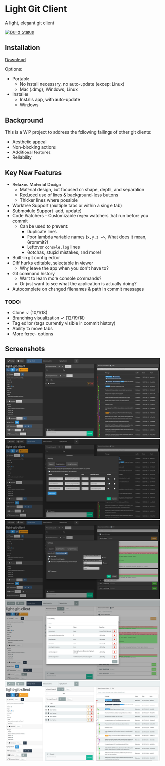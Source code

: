# Light Git Client
A light, elegant git client

[![Build Status](https://travis-ci.org/Blakenator/light-git-client.png?branch=master)](https://travis-ci.org/Blakenator/light-git-client)

## Installation
[Download](https://blake.industries/p/light-git-client)

Options:
* Portable
  * No install necessary, no auto-update (except Linux)
  * Mac (.dmg), Windows, Linux
* Installer
  * Installs app, with auto-update
  * Windows

## Background
This is a WIP project to address the following failings of other git clients:
* Aesthetic appeal
* Non-blocking actions
* Additional features
* Reliability

## Key New Features
* Relaxed Material Design
   * Material design, but focused on shape, depth, and separation
   * Reduced use of lines & background-less buttons
   * Thicker lines where possible
* Worktree Support (multiple tabs or within a single tab)
* Submodule Support (add, update)
* Code Watchers - Customizable regex watchers that run before you commit
   * Can be used to prevent:
     * Duplicate lines
     * Poor lambda variable names (` x,y,z => `, What does it mean, Grommit?)
     * Leftover `console.log` lines
     * Gotchas, stupid mistakes, and more!
* Built-in git config editor
* Diff hunks editable, selectable in viewer
   * Why leave the app when you don't have to?
* Git command history
   * Want to learn more console commands?
   * Or just want to see what the application is actually doing?
* Autocomplete on changed filenames & path in commit messages

### TODO:
* Clone &check; (10/1/18)
* Branching visualization &check; (12/19/18)
* Tag editor (tags currently visible in commit history)
* Ability to move tabs
* More force- options

## Screenshots
![alt text](https://github.com/Blakenator/light-git-client/raw/master/docs/dark1.png "Dark Main Screen")
![alt text](https://github.com/Blakenator/light-git-client/raw/master/docs/dark2.png "Dark with diff and code watchers")
![alt text](https://github.com/Blakenator/light-git-client/raw/master/docs/dark3.png "Dark with settings menu")
![alt text](https://github.com/Blakenator/light-git-client/raw/master/docs/light1.png "Light with git config screen")
![alt text](https://github.com/Blakenator/light-git-client/raw/master/docs/light2.png "Light Main Screen")

